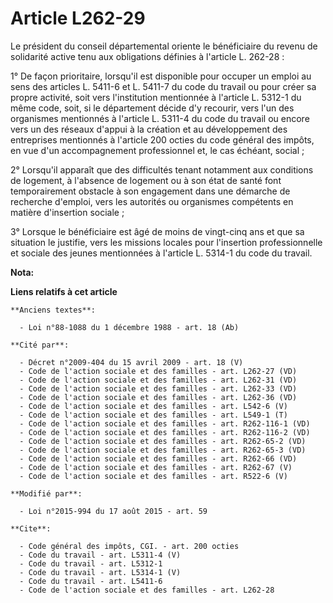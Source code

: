 # Article L262-29

Le président du conseil départemental oriente le bénéficiaire du revenu de solidarité active tenu aux obligations définies à
l'article L. 262-28 : 

1° De façon prioritaire, lorsqu'il est disponible pour occuper un emploi au sens des articles L. 5411-6 et L. 5411-7 du code
du travail ou pour créer sa propre activité, soit vers l'institution mentionnée à l'article L. 5312-1 du même code, soit, si
le département décide d'y recourir, vers l'un des organismes mentionnés à l'article L. 5311-4 du code du travail ou encore
vers un des réseaux d'appui à la création et au développement des entreprises mentionnés à l'article 200 octies du code
général des impôts, en vue d'un accompagnement professionnel et, le cas échéant, social ; 

2° Lorsqu'il apparaît que des difficultés tenant notamment aux conditions de logement, à l'absence de logement ou à son état
de santé font temporairement obstacle à son engagement dans une démarche de recherche d'emploi, vers les autorités ou
organismes compétents en matière d'insertion sociale ; 

3° Lorsque le bénéficiaire est âgé de moins de vingt-cinq ans et que sa situation le justifie, vers les missions locales pour
l'insertion professionnelle et sociale des jeunes mentionnées à l'article L. 5314-1 du code du travail.

**Nota:**



**Liens relatifs à cet article**

	**Anciens textes**:

	  - Loi n°88-1088 du 1 décembre 1988 - art. 18 (Ab)

	**Cité par**:

	  - Décret n°2009-404 du 15 avril 2009 - art. 18 (V)
	  - Code de l'action sociale et des familles - art. L262-27 (VD)
	  - Code de l'action sociale et des familles - art. L262-31 (VD)
	  - Code de l'action sociale et des familles - art. L262-33 (VD)
	  - Code de l'action sociale et des familles - art. L262-36 (VD)
	  - Code de l'action sociale et des familles - art. L542-6 (V)
	  - Code de l'action sociale et des familles - art. L549-1 (T)
	  - Code de l'action sociale et des familles - art. R262-116-1 (VD)
	  - Code de l'action sociale et des familles - art. R262-116-2 (VD)
	  - Code de l'action sociale et des familles - art. R262-65-2 (VD)
	  - Code de l'action sociale et des familles - art. R262-65-3 (VD)
	  - Code de l'action sociale et des familles - art. R262-66 (VD)
	  - Code de l'action sociale et des familles - art. R262-67 (V)
	  - Code de l'action sociale et des familles - art. R522-6 (V)

	**Modifié par**:

	  - Loi n°2015-994 du 17 août 2015 - art. 59

	**Cite**:

	  - Code général des impôts, CGI. - art. 200 octies
	  - Code du travail - art. L5311-4 (V)
	  - Code du travail - art. L5312-1
	  - Code du travail - art. L5314-1 (V)
	  - Code du travail - art. L5411-6
	  - Code de l'action sociale et des familles - art. L262-28

